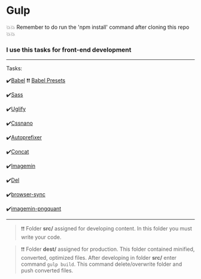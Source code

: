 # Gulp

💥💥 Remember to do run the 'npm install' command after cloning this repo 💥💥

 ### I use this tasks for front-end development
------
Tasks:

:heavy_check_mark:[Babel](https://www.npmjs.com/package/gulp-babel)
❗️❗️ [Babel Presets](http://babeljs.io/docs/plugins/#presets)

:heavy_check_mark:[Sass](https://www.npmjs.com/package/gulp-sass)

:heavy_check_mark:[Uglify](https://www.npmjs.com/package/gulp-uglify)

:heavy_check_mark:[Cssnano](https://www.npmjs.com/package/gulp-cssnano)

:heavy_check_mark:[Autoprefixer](https://www.npmjs.com/package/gulp-autoprefixer)

:heavy_check_mark:[Concat](https://www.npmjs.com/package/gulp-concat)

:heavy_check_mark:[Imagemin](https://www.npmjs.com/package/gulp-imagemin)

:heavy_check_mark:[Del](https://www.npmjs.com/package/del)

:heavy_check_mark:[browser-sync](https://www.npmjs.com/search?q=browser-sync)

:heavy_check_mark:[imagemin-pngquant](https://www.npmjs.com/package/imagemin-pngquant)

------------


>❗️❗️ Folder **src/** assigned for developing content. In this folder you must write your code.  

>❗️❗️ Folder **dest/** assigned for production. This folder contained  minified, converted, optimized files. After developing in folder **src/** enter command ```gulp build```. This command delete/overwrite folder and push converted files. 
